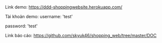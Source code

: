 Link demo: https://ddd-shoppingwebsite.herokuapp.com/

Tài khoản demo:
username: 'test'

password: 'test'

Link báo cáo: https://github.com/skyuk46/shopping_web/tree/master/DOC
